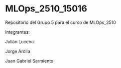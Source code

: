 # MLOps_2510_15016
Repositorio del Grupo 5 para el curso de MLOps_2510

Integrantes:

Julián Lucena

Jorge Ardila 

Juan Gabriel Sarmiento
